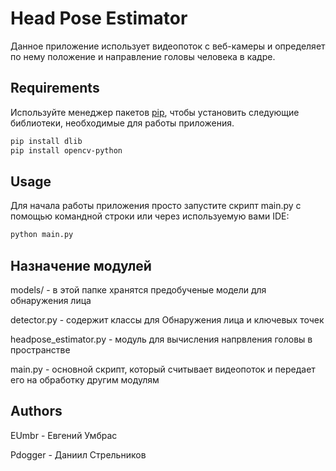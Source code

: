 # Head Pose Estimator

Данное приложение использует видеопоток с веб-камеры и определяет по нему положение и направление головы человека в кадре.

## Requirements

Используйте менеджер пакетов [pip](https://pip.pypa.io/en/stable/), чтобы установить следующие библиотеки, необходимые для работы приложения.

```bash
pip install dlib
pip install opencv-python
```

## Usage

Для начала работы приложения просто запустите скрипт main.py с помощью командной строки или через используемую вами IDE:

```bash
python main.py
```
## Назначение модулей
models/ - в этой папке хранятся предобученые модели для обнаружения лица

detector.py - содержит классы для Обнаружения лица и ключевых точек

headpose_estimator.py - модуль для вычисления напрвления головы в пространстве

main.py - основной скрипт, который считывает видеопоток и передает его на обработку другим модулям


## Authors
EUmbr - Евгений Умбрас

Pdogger - Даниил Стрельников
